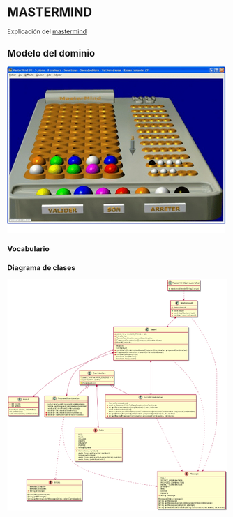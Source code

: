 # MASTERMIND 

Explicación del [mastermind](https://www.youtube.com/watch?v=sL5sf318GHY&t=291s)

## Modelo del dominio

 ![MasterMind 5 colors](diagrams/mastermind5colours.png)
 
 ### Vocabulario
 
 ### Diagrama de clases
 ![ClassDiagram](MastermindClassDiagram.png)
 
 


